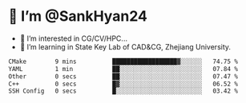 # 👋 I’m @SankHyan24

- 👀 I’m interested in CG/CV/HPC...
- 🌱 I’m learning in State Key Lab of CAD&CG, Zhejiang University.

<!---
SankHyan24/SankHyan24 is a ✨ special ✨ repository because its `README.md` (this file) appears on your GitHub profile.
You can click the Preview link to take a look at your changes.
--->
<!--START_SECTION:waka-->

```txt
CMake        9 mins          ██████████████████▓░░░░░░   74.75 %
YAML         1 min           ██░░░░░░░░░░░░░░░░░░░░░░░   07.84 %
Other        0 secs          ██░░░░░░░░░░░░░░░░░░░░░░░   07.47 %
C++          0 secs          █▓░░░░░░░░░░░░░░░░░░░░░░░   06.52 %
SSH Config   0 secs          █░░░░░░░░░░░░░░░░░░░░░░░░   03.42 %
```

<!--END_SECTION:waka-->
